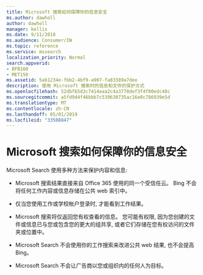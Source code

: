 ```yaml
---
title: Microsoft 搜索如何保障你的信息安全
ms.author: dawholl
author: dawholl
manager: kellis
ms.date: 9/11/2018
ms.audience: Consumer/IW
ms.topic: reference
ms.service: mssearch
localization_priority: Normal
search.appverid:
- BFB160
- MET150
ms.assetid: 5ab1234e-fbb2-4bf9-a907-fa83389a7dee
description: 使用 Microsoft 搜索时的信息和文件的保护方式
ms.openlocfilehash: 52dbf65d3c7414eaa2c4a3770def3f4f00edc40c
ms.sourcegitcommit: a5fd9d4f46bbb7c539630735ac16e0c786939e5d
ms.translationtype: MT
ms.contentlocale: zh-CN
ms.lasthandoff: 05/01/2019
ms.locfileid: "33508847"
---
```

# <a name="how-microsoft-search-keeps-your-info-secure"></a>Microsoft 搜索如何保障你的信息安全

Microsoft Search 使用多种方法来保护内容和信息:
  
- Microsoft 搜索结果直接来自 Office 365 使用的同一个受信任云。 Bing 不会将任何工作内容或信息存储在公共 web 索引中。
    
- 仅当您使用工作或学校帐户登录时, 才能看到工作结果。
    
- Microsoft 搜索将仅返回您有权查看的信息。 您可能有权限, 因为您创建的文件或信息已与您或包含您的更大的组共享, 或者它们存储在您有权访问的文件夹或位置中。
    
- Microsoft Search 不会使用你的工作搜索来改进公共 web 结果, 也不会提高 Bing。
    
- Microsoft Search 不会让广告商以您或组织内的任何人为目标。

  

